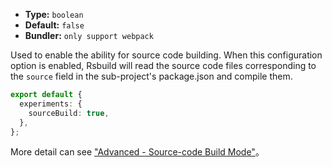 - **Type:** `boolean`
- **Default:** `false`
- **Bundler:** `only support webpack`

Used to enable the ability for source code building. When this configuration option is enabled, Rsbuild will read the source code files corresponding to the `source` field in the sub-project's package.json and compile them.

```ts
export default {
  experiments: {
    sourceBuild: true,
  },
};
```

More detail can see ["Advanced - Source-code Build Mode"](https://rsbuild.dev/en/guide/advanced/source-build.html)。
